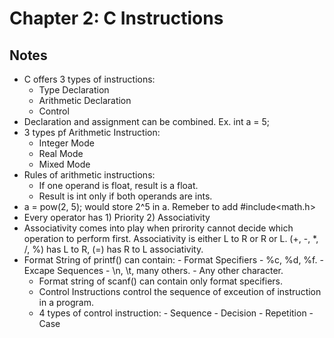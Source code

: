 # Chapter 2: C Instructions

## Notes

* C offers 3 types of instructions:
    - Type Declaration
    - Arithmetic Declaration
    - Control
* Declaration and assignment can be combined. Ex. int a = 5;
* 3 types pf Arithmetic Instruction:
    - Integer Mode
    - Real Mode
    - Mixed Mode
* Rules of arithmetic instructions:
    - If one operand is float, result is a float.
    - Result is int only if both operands are ints.
* a = pow(2, 5); would store 2^5 in a. Remeber to add #include<math.h>
* Every operator has 1) Priority 2) Associativity
* Associativity comes into play when prirority cannot decide which operation to perform first. Associativity is either L to R or R or L. (+, -, *, /, %) has L to R, (=) has R to L associativity.
* Format String of printf() can contain:
      - Format Specifiers - %c, %d, %f.
      - Excape Sequences - \n, \t, many others.
      - Any other character.
  * Format string of scanf() can contain only format specifiers.
  * Control Instructions control the sequence of exceution of instruction in a program.
  * 4 types of control instruction:
        - Sequence
        - Decision
        - Repetition
        - Case 
